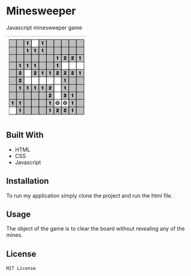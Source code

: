 # Minesweeper
Javascript minesweeper game 

<img src="images/image1.png">

## Built With

* HTML
* CSS
* Javascript

## Installation

To run my application simply clone the project and run the html file.

## Usage

The object of the game is to clear the board without revealing any of the mines. 

## License

```Groovy
MIT License
